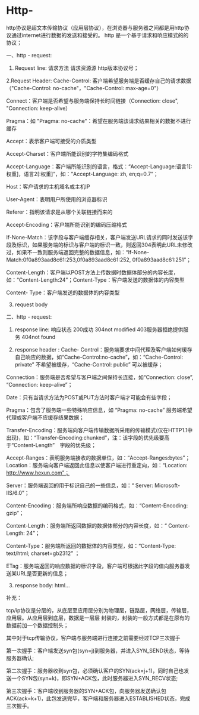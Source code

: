 # Http-

http协议是超文本传输协议（应用层协议），在浏览器与服务器之间都是用http协议通过internet进行数据的发送和接受的。
http 是一个基于请求和响应模式的的协议；

一、http - request:

1. Request line: 
请求方法
请求资源源
http版本协议号；

2.Request Header:
Cache-Control: 客户端希望服务端是否缓存自己的请求数据（"Cache-Control: no-cache"，"Cache-Control: max-age=0"）

Connect：客户端是否希望与服务端保持长时间链接（Connection: close", "Connection: keep-alive）

Pragma：如 "Pragma: no-cache"：希望在服务端该请求结果相关的数据不进行缓存

Accept：表示客户端可接受的介质类型

Accept-Charset：客户端所能识别的字符集编码格式

Accept-Language：客户端所能识别的语言，格式：“Accept-Language:语言1[:权重]，语言2[:权重]”，如：”Accept-Language: zh, en;q=0.7”；

Host：客户请求的主机域名或主机IP

User-Agent：表明用户所使用的浏览器标识

Referer：指明该请求是从哪个关联链接而来的

Accept-Encoding：客户端所能识别的编码压缩格式

If-None-Match：该字段与客户端缓存相关，客户端发送URL请求的同时发送该字段及标识，如果服务端的标识与客户端的标识一致，则返回304表明此URL未修改过，如果不一致则服务端返回完整的数据信息，如：“If-None-Match:0f0a893aad8c61:253,0f0a893aad8c61:252, 0f0a893aad8c61:251”；

Content-Length：客户端以POST方法上传数据时数据体部分的内容长度，如：“Content-Length:24”；Content-Type：客户端发送的数据体的内容类型

Content- Type：客户端发送的数据体的内容类型

3. request body 


二、http - request: 

1. response line: 响应状态 200成功  304not modified  403服务器拒绝提供服务  404not found

2. response header :
Cache- Control：服务端要求中间代理及客户端如何缓存自己响应的数据，如“Cache-Control:no-cache”，如：“Cache-Control: private” 不希望被缓存，“Cache-Control: public” 可以被缓存；

Connection：服务端是否希望与客户端之间保持长连接，如“Connection: close”, “Connection: keep-alive”；

Date：只有当请求方法为POST或PUT方法时客户端才可能会有些字段；

Pragma：包含了服务端一些特殊响应信息，如 “Pragma: no-cache” 服务端希望代理或客户端不应缓存结果数据；

Transfer-Encoding：服务端向客户端传输数据所采用的传输模式(仅在HTTP1.1中出现)，如：“Transfer-Encoding:chunked”，注：该字段的优先级要高于“Content-Length”　字段的优先级；

Accept-Ranges：表明服务端接收的数据单位，如：“Accept-Ranges:bytes”；Location：服务端向客户端返回此信息以使客户端进行重定向，如：“Location: http://www.hexun.com”；

Server：服务端返回的用于标识自己的一些信息，如：“ Server: Microsoft-IIS/6.0”；

Content-Encoding：服务端所响应数据的编码格式，如：“Content-Encoding: gzip”；

Content-Length：服务端所返回数据的数据体部分的内容长度，如：“ Content-Length: 24”；

Content-Type：服务端所返回的数据体的内容类型，如：“Content-Type: text/html; charset=gb2312” ；

ETag：服务端返回的响应数据的标识字段，客户端可根据此字段的值向服务器发送某URL是否更新的信息；

3. response body: html...

补充：

tcp/ip协议是分层的，从底层至应用层分别为物理层，链路层，网络层，传输层，应用层。从应用层到底层，数据是一层层
封装的，封装的一般方式都是在原有的数据前加一个数据控制头；

其中对于tcp传输协议，客户端与服务端进行连接之前需要经过TCP三次握手

第一次握手：客户端发送syn包(syn=j)到服务器，并进入SYN_SEND状态，等待服务器确认;

第二次握手：服务器收到syn包，必须确认客户的SYN(ack=j+1)，同时自己也发送一个SYN包(syn=k)，即SYN+ACK包，此时服务器进入SYN_RECV状态;

第三次握手：客户端收到服务器的SYN+ACK包，向服务器发送确认包ACK(ack=k+1)，此包发送完毕，客户端和服务器进入ESTABLISHED状态，完成三次握手。
